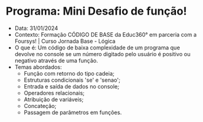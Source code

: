 # Programa: Mini Desafio de função!
- Data: 31/01/2024
- Contexto: Formação CÓDIGO DE BASE da Educ360° em parceria com a Foursys! | Curso Jornada Base - Lógica
- O que é: Um código de baixa complexidade de um programa que devolve no console se um número digitado pelo usuário é positivo ou negativo através de uma função.
- Temas abordados:
  -  Função com retorno do tipo cadeia;
  -  Estruturas condicionais 'se' e 'senao';
  -  Entrada e saída de dados no console;
  -  Operadores relacionais;
  -  Atribuição de variáveis;
  -  Concateção;
  -  Passagem de parâmetros em funções.
